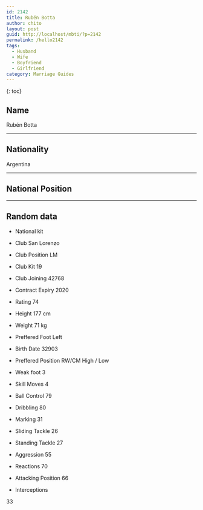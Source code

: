 ```yaml
---
id: 2142
title: Rubén Botta
author: chito
layout: post
guid: http://localhost/mbti/?p=2142
permalink: /hello2142
tags:
  - Husband
  - Wife
  - Boyfriend
  - Girlfriend
category: Marriage Guides
---
```



{: toc}


## Name  
Rubén Botta 

* * *

## Nationality  
Argentina 

* * *

## National Position 

* * *

## Random data 

  * National kit 
  * Club 
San Lorenzo 

  * Club Position 
LM 

  * Club Kit 
19 

  * Club Joining 
42768 

  * Contract Expiry 
2020 

  * Rating 
74 

  * Height 
177 cm 

  * Weight 
71 kg 

  * Preffered Foot 
Left 

  * Birth Date 
32903 

  * Preffered Position 
RW/CM High / Low 

  * Weak foot 
3 

  * Skill Moves 
4 

  * Ball Control 
79 

  * Dribbling 
80 

  * Marking 
31 

  * Sliding Tackle 
26 

  * Standing Tackle 
27 

  * Aggression 
55 

  * Reactions 
70 

  * Attacking Position 
66 

  * Interceptions 

33</ul>